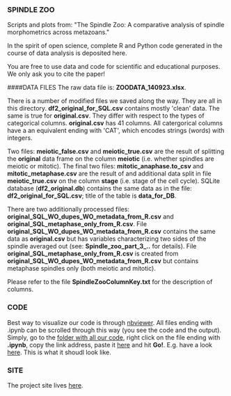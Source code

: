 ### SPINDLE ZOO
Scripts and plots from: "The Spindle Zoo: A comparative analysis of spindle morphometrics across metazoans."   
     
In the spirit of open science, complete R and Python code generated in the course of data analysis is deposited here.    

You are free to use data and code for scientific and educational purposes. We only ask you to cite the paper!    
   
####DATA FILES
The raw data file is: **ZOODATA_140923.xlsx**.    
         
There is a number of modified files we saved along the way. They are all in this directory. **df2_original_for_SQL.csv** contains mostly 'clean' data. The same is true for **original.csv**. They differ with respect to the types of categorical columns. **original.csv** has 41 columns. All catergorical columns have a an equivalent ending with 'CAT', which encodes strings (words) with integers.   

Two files: **meiotic_false.csv** and  **meiotic_true.csv** are the result of splitting the **original** data frame on the column **meiotic** (i.e. whether spindles are meiotic or mitotic). The final two files: **mitotic_anaphase.to_csv** and **mitotic_metaphase.csv** are the result of and additional data split in file **meiotic_true.csv** on the column **stage** (i.e. stage of the cell cycle). SQLite database (**df2_original.db**) contains the same data as in the file: **df2_original_for_SQL.csv**; title of the table is **data_for_DB**.   

There are two additionally processed files: **original_SQL_WO_dupes_WO_metadata_from_R.csv** and  **original_SQL_metaphase_only_from_R.csv**. File **original_SQL_WO_dupes_WO_metadata_from_R.csv** contains the same data as **original.csv** but has variables characterizing two sides of the spindle averaged out (see: **Spindle_zoo_part_3_..** for details). File **original_SQL_metaphase_only_from_R.csv** is created from **original_SQL_WO_dupes_WO_metadata_from_R.csv** but contains metaphase spindles only (both meiotic and mitotic).   
     
Please refer to the file **SpindleZooColumnKey.txt** for the description of columns. 

### CODE
Best way to visualize our code is through [nbviewer](http://nbviewer.ipython.org). All files ending with .ipynb can be scrolled through this way (you see the code and the output). Simply, go to the [folder with all our code](https://github.com/emmaggie/SPINDLE_ZOO/tree/master/FINAL), right click on the file ending with **.ipynb**, copy the link address, paste it [here](http://nbviewer.ipython.org) and hit **Go!**. E.g. have a look [here](http://nbviewer.ipython.org/github/emmaggie/SPINDLE_ZOO/blob/master/FINAL/Spindle_zoo_part_3c_additional_cleanup_piecewise_regression_IC.ipynb). This is what it shoudl look like.     
        
### SITE
The project site lives [here](http://emmaggie.github.io/SPINDLE_ZOO).   



